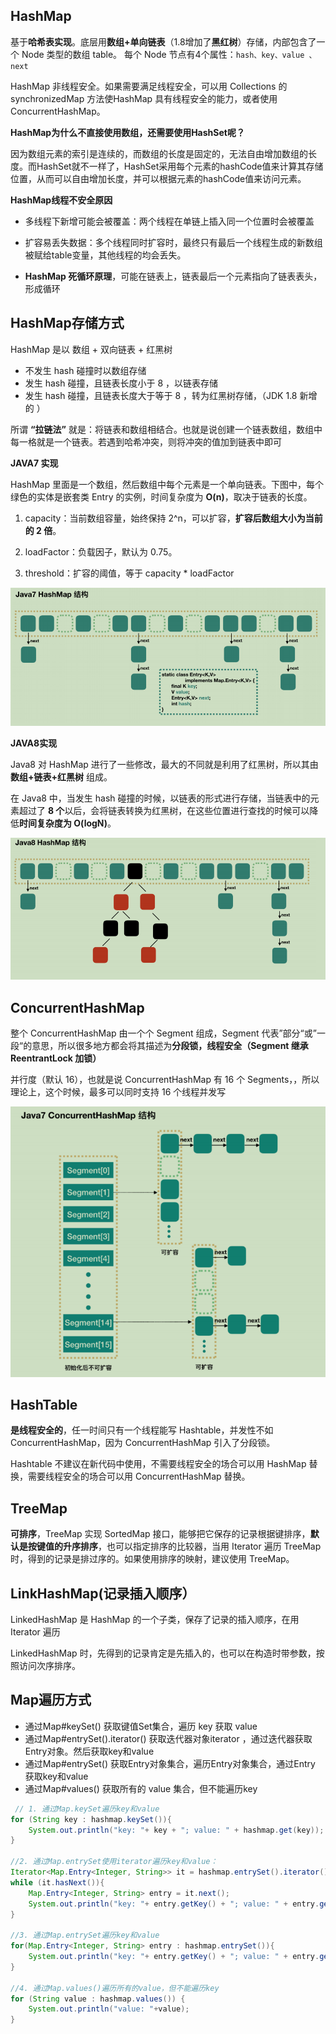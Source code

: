 

## HashMap

基于**哈希表实现**。底层用**数组+单向链表**（1.8增加了**黑红树**）存储，内部包含了一个 Node 类型的数组 table。 每个 Node 节点有4个属性：`hash、key、value 、next`

HashMap 非线程安全。如果需要满足线程安全，可以用 Collections 的 synchronizedMap 方法使HashMap 具有线程安全的能力，或者使用 ConcurrentHashMap。



**HashMap为什么不直接使用数组，还需要使用HashSet呢？**

因为数组元素的索引是连续的，而数组的长度是固定的，无法自由增加数组的长度。而HashSet就不一样了，HashSet采用每个元素的hashCode值来计算其存储位置，从而可以自由增加长度，并可以根据元素的hashCode值来访问元素。

**HashMap线程不安全原因**

*   多线程下新增可能会被覆盖：两个线程在单链上插入同一个位置时会被覆盖
*   扩容易丢失数据：多个线程同时扩容时，最终只有最后一个线程生成的新数组被赋给table变量，其他线程的均会丢失。

*   **HashMap 死循环原理**，可能在链表上，链表最后一个元素指向了链表表头，形成循环





## HashMap存储方式

HashMap 是以 数组 + 双向链表 + 红黑树

*   不发生 hash 碰撞时以数组存储
*   发生 hash 碰撞，且链表长度小于 8 ，以链表存储
*   发生 hash 碰撞，且链表长度大于等于 8 ，转为红黑树存储，（JDK 1.8 新增的 ）

所谓 **“拉链法”** 就是：将链表和数组相结合。也就是说创建一个链表数组，数组中每一格就是一个链表。若遇到哈希冲突，则将冲突的值加到链表中即可



**JAVA7 实现** 

HashMap 里面是一个数组，然后数组中每个元素是一个单向链表。下图中，每个绿色的实体是嵌套类 Entry 的实例，时间复杂度为 **O(n)**，取决于链表的长度。

1.  capacity：当前数组容量，始终保持 2^n，可以扩容，**扩容后数组大小为当前的 2 倍**。

2.  loadFactor：负载因子，默认为 0.75。

3.  threshold：扩容的阈值，等于 capacity * loadFactor

![Java7 HashMap 存储机制](./Java-集合篇（5）集合之Map/clipboard-1578149439454.png)



**JAVA8实现** 

Java8 对 HashMap 进行了一些修改，最大的不同就是利用了红黑树，所以其由 **数组+链表+红黑树** 组成。

在 Java8 中，当发生 hash 碰撞的时候，以链表的形式进行存储，当链表中的元素超过了 **8 个**以后，会将链表转换为红黑树，在这些位置进行查找的时候可以降低**时间复杂度为 O(logN)**。

![Java8 HashMap 存储机制](./Java-集合篇（5）集合之Map/clipboard-1578149421429.png)



## ConcurrentHashMap	

整个 ConcurrentHashMap 由一个个 Segment 组成，Segment 代表”部分“或”一段“的意思，所以很多地方都会将其描述为**分段锁，线程安全（Segment 继承 ReentrantLock 加锁）**

并行度（默认 16），也就是说 ConcurrentHashMap 有 16 个 Segments，，所以理论上，这个时候，最多可以同时支持 16 个线程并发写

![Java8 ConcurrentHashMap	存储](./Java-集合篇（5）集合之Map/clipboard-1578149537394.png)





## HashTable

**是线程安全的**，任一时间只有一个线程能写 Hashtable，并发性不如 ConcurrentHashMap，因为 ConcurrentHashMap 引入了分段锁。

Hashtable 不建议在新代码中使用，不需要线程安全的场合可以用 HashMap 替换，需要线程安全的场合可以用 ConcurrentHashMap 替换。





## TreeMap

**可排序**，TreeMap 实现 SortedMap 接口，能够把它保存的记录根据键排序，**默认是按键值的升序排序**，也可以指定排序的比较器，当用 Iterator 遍历 TreeMap 时，得到的记录是排过序的。如果使用排序的映射，建议使用 TreeMap。



## LinkHashMap(记录插入顺序）

LinkedHashMap 是 HashMap 的一个子类，保存了记录的插入顺序，在用 Iterator 遍历

LinkedHashMap 时，先得到的记录肯定是先插入的，也可以在构造时带参数，按照访问次序排序。



## Map遍历方式

*   通过Map#keySet() 获取键值Set集合，遍历 key 获取 value
*   通过Map#entrySet().iterator() 获取迭代器对象iterator ，通过迭代器获取 Entry对象。然后获取key和value
*   通过Map#entrySet() 获取Entry对象集合，遍历Entry对象集合，通过Entry 获取key和value
*   通过Map#values() 获取所有的 value 集合，但不能遍历key

```java
 // 1. 通过Map.keySet遍历key和value
for (String key : hashmap.keySet()){
    System.out.println("key: "+ key + "; value: " + hashmap.get(key));
}

//2. 通过Map.entrySet使用iterator遍历key和value：
Iterator<Map.Entry<Integer, String>> it = hashmap.entrySet().iterator();
while (it.hasNext()){
    Map.Entry<Integer, String> entry = it.next();
    System.out.println("key: "+ entry.getKey() + "; value: " + entry.getValue());
}

//3. 通过Map.entrySet遍历key和value
for(Map.Entry<Integer, String> entry : hashmap.entrySet()){
    System.out.println("key: "+ entry.getKey() + "; value: " + entry.getValue());
}

//4. 通过Map.values()遍历所有的value，但不能遍历key
for (String value : hashmap.values()) {
    System.out.println("value: "+value);
}
```

